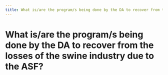 ```yaml
---
title: What is/are the program/s being done by the DA to recover from the losses of the swine industry due to the ASF?
---
```


# What is/are the program/s being done by the DA to recover from the losses of the swine industry due to the ASF?
